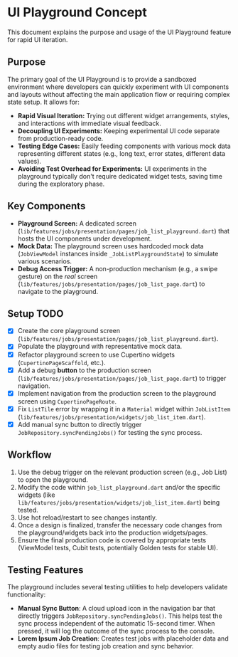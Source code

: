 # UI Playground Concept

This document explains the purpose and usage of the UI Playground feature for rapid UI iteration.

## Purpose

The primary goal of the UI Playground is to provide a sandboxed environment where developers can quickly experiment with UI components and layouts without affecting the main application flow or requiring complex state setup. It allows for:

-   **Rapid Visual Iteration:** Trying out different widget arrangements, styles, and interactions with immediate visual feedback.
-   **Decoupling UI Experiments:** Keeping experimental UI code separate from production-ready code.
-   **Testing Edge Cases:** Easily feeding components with various mock data representing different states (e.g., long text, error states, different data values).
-   **Avoiding Test Overhead for Experiments:** UI experiments in the playground typically don't require dedicated widget tests, saving time during the exploratory phase.

## Key Components

-   **Playground Screen:** A dedicated screen (`lib/features/jobs/presentation/pages/job_list_playground.dart`) that hosts the UI components under development.
-   **Mock Data:** The playground screen uses hardcoded mock data (`JobViewModel` instances inside `_JobListPlaygroundState`) to simulate various scenarios.
-   **Debug Access Trigger:** A non-production mechanism (e.g., a swipe gesture) on the *real* screen (`lib/features/jobs/presentation/pages/job_list_page.dart`) to navigate to the playground.

## Setup TODO

-   [X] Create the core playground screen (`lib/features/jobs/presentation/pages/job_list_playground.dart`).
-   [X] Populate the playground with representative mock data.
-   [X] Refactor playground screen to use Cupertino widgets (`CupertinoPageScaffold`, etc.).
-   [X] Add a debug **button** to the production screen (`lib/features/jobs/presentation/pages/job_list_page.dart`) to trigger navigation.
-   [X] Implement navigation from the production screen to the playground screen using `CupertinoPageRoute`.
-   [X] Fix `ListTile` error by wrapping it in a `Material` widget within `JobListItem` (`lib/features/jobs/presentation/widgets/job_list_item.dart`).
-   [X] Add manual sync button to directly trigger `JobRepository.syncPendingJobs()` for testing the sync process.

## Workflow

1.  Use the debug trigger on the relevant production screen (e.g., Job List) to open the playground.
2.  Modify the code within `job_list_playground.dart` and/or the specific widgets (like `lib/features/jobs/presentation/widgets/job_list_item.dart`) being tested.
3.  Use hot reload/restart to see changes instantly.
4.  Once a design is finalized, transfer the necessary code changes from the playground/widgets back into the production widgets/pages.
5.  Ensure the final production code is covered by appropriate tests (ViewModel tests, Cubit tests, potentially Golden tests for stable UI).

## Testing Features

The playground includes several testing utilities to help developers validate functionality:

-   **Manual Sync Button**: A cloud upload icon in the navigation bar that directly triggers `JobRepository.syncPendingJobs()`. This helps test the sync process independent of the automatic 15-second timer. When pressed, it will log the outcome of the sync process to the console.
-   **Lorem Ipsum Job Creation**: Creates test jobs with placeholder data and empty audio files for testing job creation and sync behavior. 
